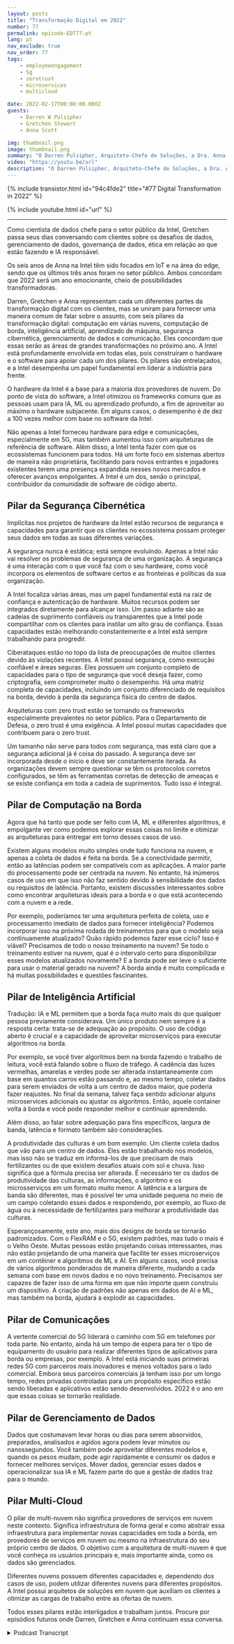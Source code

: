```yaml
---
layout: posts
title: "Transformação Digital em 2022"
number: 77
permalink: episode-EDT77-pt
lang: pt
nav_exclude: true
nav_order: 77
tags:
    - employeeengagement
    - 5g
    - zerotrust
    - microservices
    - multicloud

date: 2022-02-17T00:00:00.000Z
guests:
    - Darren W Pulsipher
    - Gretchen Stewart
    - Anna Scott

img: thumbnail.png
image: thumbnail.png
summary: "O Darren Pulsipher, Arquiteto-Chefe de Soluções, a Dra. Anna Scott, Arquiteta-Chefe de Edge, e Gretchen Stewart, Cientista-Chefe de Dados da Intel discutem os seis pilares da transformação digital em 2022: computação em nuvem híbrida, computação de borda, inteligência artificial, aprendizado de máquina, segurança cibernética, gerenciamento de dados e comunicações."
video: "https://youtu.be/url"
description: "O Darren Pulsipher, Arquiteto-Chefe de Soluções, a Dra. Anna Scott, Arquiteta-Chefe de Edge, e Gretchen Stewart, Cientista-Chefe de Dados da Intel discutem os seis pilares da transformação digital em 2022: computação em nuvem híbrida, computação de borda, inteligência artificial, aprendizado de máquina, segurança cibernética, gerenciamento de dados e comunicações."
---
```


<div>
{% include transistor.html id="94c4fde2" title="#77 Digital Transformation in 2022" %}

{% include youtube.html id="url" %}
</div>

---

Como cientista de dados chefe para o setor público da Intel, Gretchen passa seus dias conversando com clientes sobre os desafios de dados, gerenciamento de dados, governança de dados, ética em relação ao que estão fazendo e IA responsável.

Os seis anos de Anna na Intel têm sido focados em IoT e na área do edge, sendo que os últimos três anos foram no setor público. Ambos concordam que 2022 será um ano emocionante, cheio de possibilidades transformadoras.

Darren, Gretchen e Anna representam cada um diferentes partes da transformação digital com os clientes, mas se uniram para fornecer uma maneira comum de falar sobre o assunto, com seis pilares da transformação digital: computação em várias nuvens, computação de borda, inteligência artificial, aprendizado de máquina, segurança cibernética, gerenciamento de dados e comunicação. Eles concordam que essas serão as áreas de grandes transformações no próximo ano. A Intel está profundamente envolvida em todas elas, pois construíram o hardware e o software para apoiar cada um dos pilares. Os pilares são entrelaçados, e a Intel desempenha um papel fundamental em liderar a indústria para frente.

O hardware da Intel é a base para a maioria dos provedores de nuvem. Do ponto de vista do software, a Intel otimizou os frameworks comuns que as pessoas usam para IA, ML ou aprendizado profundo, a fim de aproveitar ao máximo o hardware subjacente. Em alguns casos, o desempenho é de dez a 100 vezes melhor com base no software da Intel.

Não apenas a Intel forneceu hardware para edge e comunicações, especialmente em 5G, mas também aumentou isso com arquiteturas de referência de software. Além disso, a Intel tenta fazer com que os ecossistemas funcionem para todos. Há um forte foco em sistemas abertos de maneira não proprietária, facilitando para novos entrantes e jogadores existentes terem uma presença expandida nesses novos mercados e oferecer avanços empolgantes. A Intel é um dos, senão o principal, contribuidor da comunidade de software de código aberto.

## Pilar da Segurança Cibernética

Implícitas nos projetos de hardware da Intel estão recursos de segurança e capacidades para garantir que os clientes no ecossistema possam proteger seus dados em todas as suas diferentes variações.

A segurança nunca é estática; está sempre evoluindo. Apenas a Intel não vai resolver os problemas de segurança de uma organização. A segurança é uma interação com o que você faz com o seu hardware, como você incorpora os elementos de software certos e as fronteiras e políticas da sua organização.

A Intel focaliza várias áreas, mas um papel fundamental está na raiz de confiança e autenticação de hardware. Muitos recursos podem ser integrados diretamente para alcançar isso. Um passo adiante são as cadeias de suprimento confiáveis ou transparentes que a Intel pode compartilhar com os clientes para instilar um alto grau de confiança. Essas capacidades estão melhorando constantemente e a Intel está sempre trabalhando para progredir.

Ciberataques estão no topo da lista de preocupações de muitos clientes devido às violações recentes. A Intel possui segurança, como execução confiável e áreas seguras. Eles possuem um conjunto completo de capacidades para o tipo de segurança que você deseja fazer, como criptografia, sem comprometer muito o desempenho. Há uma matriz completa de capacidades, incluindo um conjunto diferenciado de requisitos na borda, devido à perda da segurança física do centro de dados.

Arquiteturas com zero trust estão se tornando os frameworks especialmente prevalentes no setor público. Para o Departamento de Defesa, o zero trust é uma exigência. A Intel possui muitas capacidades que contribuem para o zero trust.

Um tamanho não serve para todos com segurança, mas está claro que a segurança adicional já é coisa do passado. A segurança deve ser incorporada desde o início e deve ser constantemente iterada. As organizações devem sempre questionar se têm os protocolos corretos configurados, se têm as ferramentas corretas de detecção de ameaças e se existe confiança em toda a cadeia de suprimentos. Tudo isso é integral.

## Pilar de Computação na Borda

Agora que há tanto que pode ser feito com IA, ML e diferentes algoritmos, é empolgante ver como podemos explorar essas coisas no limite e otimizar as arquiteturas para entregar em torno desses casos de uso.

Existem alguns modelos muito simples onde tudo funciona na nuvem, e apenas a coleta de dados é feita na borda. Se a conectividade permitir, então as latências podem ser compatíveis com as aplicações. A maior parte do processamento pode ser centrada na nuvem. No entanto, há inúmeros casos de uso em que isso não faz sentido devido à sensibilidade dos dados ou requisitos de latência. Portanto, existem discussões interessantes sobre como encontrar arquiteturas ideais para a borda e o que está acontecendo com a nuvem e a rede.

Por exemplo, poderíamos ter uma arquitetura perfeita de coleta, uso e processamento imediato de dados para fornecer inteligência? Podemos incorporar isso na próxima rodada de treinamentos para que o modelo seja continuamente atualizado? Quão rápido podemos fazer esse ciclo? Isso é viável? Precisamos de todo o nosso treinamento na nuvem? Se todo o treinamento estiver na nuvem, qual é o intervalo certo para disponibilizar esses modelos atualizados novamente? E a borda pode ser leve o suficiente para usar o material gerado na nuvem? A borda ainda é muito complicada e há muitas possibilidades e questões fascinantes.

## Pilar de Inteligência Artificial

Tradução: IA e ML permitem que a borda faça muito mais do que qualquer pessoa previamente considerava. Um único produto nem sempre é a resposta certa: trata-se de adequação ao propósito. O uso de código aberto é crucial e a capacidade de aproveitar microserviços para executar algoritmos na borda.

Por exemplo, se você tiver algoritmos bem na borda fazendo o trabalho de leitura, você está falando sobre o fluxo de tráfego. A cadência das luzes vermelhas, amarelas e verdes pode ser alterada instantaneamente com base em quantos carros estão passando e, ao mesmo tempo, coletar dados para serem enviados de volta a um centro de dados maior, que poderia fazer reajustes. No final da semana, talvez faça sentido adicionar alguns microservices adicionais ou ajustar os algoritmos. Então, aquele container volta à borda e você pode responder melhor e continuar aprendendo.

Além disso, ao falar sobre adequação para fins específicos, largura de banda, latência e formato também são considerações.

A produtividade das culturas é um bom exemplo. Um cliente coleta dados que vão para um centro de dados. Eles estão trabalhando nos modelos, mas isso não se traduz em informá-los de que precisam de mais fertilizantes ou de que existem desafios atuais com sol e chuva. Isso significa que a fórmula precisa ser alterada. É necessário ter os dados de produtividade das culturas, as informações, o algoritmo e os microsserviços em um formato muito menor. A latência e a largura de banda são diferentes, mas é possível ter uma unidade pequena no meio de um campo coletando esses dados e respondendo, por exemplo, ao fluxo de água ou à necessidade de fertilizantes para melhorar a produtividade das culturas.

Esperançosamente, este ano, mais dos designs de borda se tornarão padronizados. Com o FlexRAM e o 5G, existem padrões, mas tudo o mais é o Velho Oeste. Muitas pessoas estão projetando coisas interessantes, mas não estão projetando de uma maneira que facilite ter esses microserviços em um contêiner e algoritmos de ML e AI. Em alguns casos, você precisa de vários algoritmos ponderados de maneira diferente, mudando a cada semana com base em novos dados e no novo treinamento. Precisamos ser capazes de fazer isso de uma forma em que não importe quem construiu um dispositivo. A criação de padrões não apenas em dados de AI e ML, mas também na borda, ajudará a explodir as capacidades.

## Pilar de Comunicações

A vertente comercial do 5G liderará o caminho com 5G em telefones por toda parte. No entanto, ainda há um tempo de espera para ter o tipo de equipamento do usuário para realizar diferentes tipos de aplicativos para borda ou empresas, por exemplo. A Intel está iniciando suas primeiras redes 5G com parceiros mais inovadores e menos voltados para o lado comercial. Embora seus parceiros comerciais já tenham isso por um longo tempo, redes privadas controladas para um propósito específico estão sendo liberadas e aplicativos estão sendo desenvolvidos. 2022 é o ano em que essas coisas se tornarão realidade.

## Pilar de Gerenciamento de Dados

Dados que costumavam levar horas ou dias para serem absorvidos, preparados, analisados ​​e agidos agora podem levar minutos ou nanossegundos. Você também pode aproveitar diferentes modelos e, quando os pesos mudam, pode agir rapidamente e consumir os dados e fornecer melhores serviços. Mover dados, gerenciar esses dados e operacionalizar sua IA e ML fazem parte do que a gestão de dados traz para o mundo.

## Pilar Multi-Cloud

O pilar de multi-nuvem não significa provedores de serviços em nuvem neste contexto. Significa infraestrutura de forma geral e como abstrair essa infraestrutura para implementar novas capacidades em toda a borda, em provedores de serviços em nuvem ou mesmo na infraestrutura do seu próprio centro de dados. O objetivo com a arquitetura de multi-nuvem é que você conheça os usuários principais e, mais importante ainda, como os dados são gerenciados.

Diferentes nuvens possuem diferentes capacidades e, dependendo dos casos de uso, podem utilizar diferentes nuvens para diferentes propósitos. A Intel possui arquitetos de soluções em nuvem que auxiliam os clientes a otimizar as cargas de trabalho entre as ofertas de nuvem.

Todos esses pilares estão interligados e trabalham juntos. Procure por episódios futuros onde Darren, Gretchen e Anna continuam essa conversa.



<details>
<summary> Podcast Transcript </summary>

<p></p>

</details>
